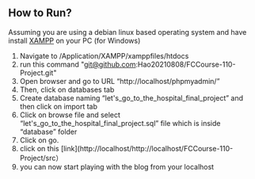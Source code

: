  ## How to Run?
Assuming you are using a debian linux based operating system and have install [XAMPP](https://www.apachefriends.org/download_success.html) on your PC (for Windows)
1. Navigate to /Application/XAMPP/xamppfiles/htdocs
2. run this command "git@github.com:Hao20210808/FCCourse-110-Project.git"
3. Open browser and go to URL “http://localhost/phpmyadmin/”
4. Then, click on databases tab
5. Create database naming “let's_go_to_the_hospital_final_project” and then click on import tab
6. Click on browse file and select “let's_go_to_the_hospital_final_project.sql” file which is inside “database” folder
7. Click on go.
8. click on this [link](http://localhost/http://localhost/FCCourse-110-Project/src）
9. you can now start playing with the blog from your localhost
